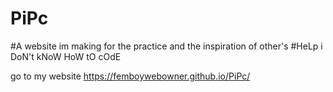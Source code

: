 # PiPc
#A website im making for the practice and the inspiration of other's
#HeLp i DoN't kNoW HoW tO cOdE

go to my website https://femboywebowner.github.io/PiPc/
